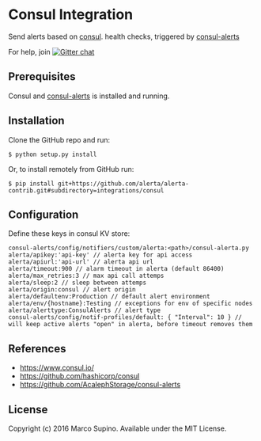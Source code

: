 Consul Integration
==================

Send alerts based on [consul](https://www.consul.io/). health checks,
triggered by [consul-alerts](https://github.com/AcalephStorage/consul-alerts)

For help, join [![Gitter chat](https://badges.gitter.im/alerta/chat.png)](https://gitter.im/alerta/chat)

Prerequisites
-------------

Consul and [consul-alerts](https://github.com/AcalephStorage/consul-alerts)
is installed and running.

Installation
------------

Clone the GitHub repo and run:

    $ python setup.py install

Or, to install remotely from GitHub run:

    $ pip install git+https://github.com/alerta/alerta-contrib.git#subdirectory=integrations/consul


Configuration
-------------

Define these keys in consul KV store:

```
consul-alerts/config/notifiers/custom/alerta:<path>/consul-alerta.py
alerta/apikey:'api-key' // alerta key for api access
alerta/apiurl:'api-url' // alerta api url
alerta/timeout:900 // alarm timeout in alerta (default 86400)
alerta/max_retries:3 // max api call attemps
alerta/sleep:2 // sleep between attemps
alerta/origin:consul // alert origin
alerta/defaultenv:Production // default alert environment
alerta/env/{hostname}:Testing // exceptions for env of specific nodes
alerta/alerttype:ConsulAlerts // alert type
consul-alerts/config/notif-profiles/default: { "Interval": 10 } // will keep active alerts "open" in alerta, before timeout removes them
```

References
----------

  * https://www.consul.io/
  * https://github.com/hashicorp/consul
  * https://github.com/AcalephStorage/consul-alerts

License
-------

Copyright (c) 2016 Marco Supino. Available under the MIT License.

